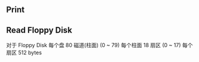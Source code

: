 
## Print 


## Read Floppy Disk
对于 Floppy Disk
每个盘   80  磁道(柱面) (0 ~ 79)
每个柱面 18  扇区       (0 ~ 17)
每个扇区 512 bytes


